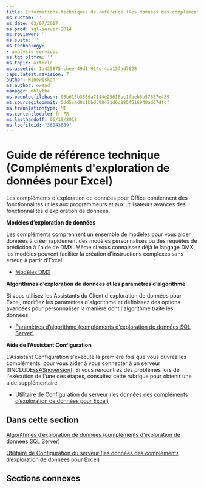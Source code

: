 ```yaml
---
title: Informations techniques de référence (les données des compléments d’exploration de données pour Excel) | Documents Microsoft
ms.custom: ''
ms.date: 03/07/2017
ms.prod: sql-server-2014
ms.reviewer: ''
ms.suite: ''
ms.technology:
- analysis-services
ms.tgt_pltfrm: ''
ms.topic: article
ms.assetid: 1a435875-cbee-49d1-914c-4aa15fad7628
caps.latest.revision: 7
author: Minewiskan
ms.author: owend
manager: mblythe
ms.openlocfilehash: 08b615b3566a7144e25615bc1fbeb6b57857e439
ms.sourcegitcommit: 5dd5cad0c1bbd308471d6c885f516948ad67dfcf
ms.translationtype: MT
ms.contentlocale: fr-FR
ms.lasthandoff: 06/19/2018
ms.locfileid: "36043689"
---
```

# <a name="technical-reference-data-mining-add-ins-for-excel"></a>Guide de référence technique (Compléments d'exploration de données pour Excel)
  Les compléments d'exploration de données pour Office contiennent des fonctionnalités utiles aux programmeurs et aux utilisateurs avancés des fonctionnalités d'exploration de données.  
  
 **Modèles d’exploration de données**  
  
 Les compléments comprennent un ensemble de modèles pour vous aider données à créer rapidement des modèles personnalisés ou des requêtes de prédiction à l'aide de DMX. Même si vous connaissez déjà le langage DMX, les modèles peuvent faciliter la création d'instructions complexes sans erreur, à partir d'Excel.  
  
-   [Modèles DMX](dmx-templates.md)  
  
 **Algorithmes d’exploration de données et les paramètres d’algorithme**  
  
 Si vous utilisez les Assistants du Client d'exploration de données pour Excel, modifiez les paramètres d'algorithme et définissez des options avancées pour personnaliser la manière dont l'algorithme traite les données.  
  
-   [Paramètres d’algorithme &#40;compléments d’exploration de données SQL Server&#41;](algorithm-parameters-sql-server-data-mining-add-ins.md)  
  
 **Aide de l’Assistant Configuration**  
  
 L'Assistant Configuration s'exécute la première fois que vous ouvrez les compléments, pour vous aider à vous connecter à un serveur [!INCLUDE[ssASnoversion](../includes/ssasnoversion-md.md)]. Si vous rencontrez des problèmes lors de l'exécution de l'une des étapes, consultez cette rubrique pour obtenir une aide supplémentaire.  
  
-   [Utilitaire de Configuration du serveur &#40;les données des compléments d’exploration de données pour Excel&#41;](server-configuration-utility-data-mining-add-ins-for-excel.md)  
  
## <a name="in-this-section"></a>Dans cette section  
 [Algorithmes d’exploration de données &#40;compléments d’exploration de données SQL Server&#41;](data-mining-algorithms-sql-server-data-mining-add-ins.md)  
  
 [Utilitaire de Configuration du serveur &#40;les données des compléments d’exploration de données pour Excel&#41;](server-configuration-utility-data-mining-add-ins-for-excel.md)  
  
## <a name="related-sections"></a>Sections connexes  
  